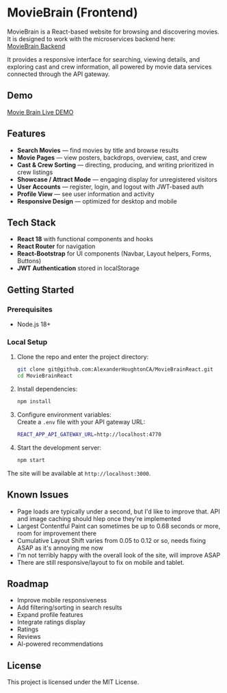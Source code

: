 # MovieBrain (Frontend)

MovieBrain is a React-based website for browsing and discovering movies. 
It is designed to work with the microservices backend here:  
[MovieBrain Backend](https://github.com/AlexanderHoughtonCA/moviebrain/tree/main)

It provides a responsive interface for searching, viewing details, and exploring cast and crew information, all powered by movie data services connected through the API gateway.

## Demo
[Movie Brain Live DEMO](https://movie-brain.com/)

## Features

- **Search Movies** — find movies by title and browse results
- **Movie Pages** — view posters, backdrops, overview, cast, and crew
- **Cast & Crew Sorting** — directing, producing, and writing prioritized in crew listings
- **Showcase / Attract Mode** — engaging display for unregistered visitors
- **User Accounts** — register, login, and logout with JWT-based auth
- **Profile View** — see user information and activity
- **Responsive Design** — optimized for desktop and mobile

## Tech Stack

- **React 18** with functional components and hooks
- **React Router** for navigation
- **React-Bootstrap** for UI components (Navbar, Layout helpers, Forms, Buttons)
- **JWT Authentication** stored in localStorage

## Getting Started

### Prerequisites
- Node.js 18+

### Local Setup

1. Clone the repo and enter the project directory:
   ```bash
   git clone git@github.com:AlexanderHoughtonCA/MovieBrainReact.git
   cd MovieBrainReact
   ```

2. Install dependencies:
   ```bash
   npm install
   ```

3. Configure environment variables:  
   Create a `.env` file with your API gateway URL:
   ```bash
   REACT_APP_API_GATEWAY_URL=http://localhost:4770
   ```

4. Start the development server:
   ```bash
   npm start
   ```

The site will be available at `http://localhost:3000`.

## Known Issues
- Page loads are typically under a second, but I'd like to improve that. API and image caching should hlep once they're implemented
- Largest Contentful Paint can sometimes be up to 0.68 seconds or more, room for improvement there
- Cumulative Layout Shift varies from 0.05 to 0.12 or so, needs fixing ASAP as it's annoying me now
- I'm not terribly happy with the overall look of the site, will improve ASAP
- There are still responsive/layout to fix on mobile and tablet.

## Roadmap

- Improve mobile responsiveness
- Add filtering/sorting in search results
- Expand profile features
- Integrate ratings display
- Ratings
- Reviews
- AI-powered recommendations

## License

This project is licensed under the MIT License.

